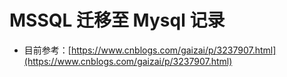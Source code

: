 # MSSQL 迁移至 Mysql 记录

* 目前参考：[https://www.cnblogs.com/gaizai/p/3237907.html](https://www.cnblogs.com/gaizai/p/3237907.html)
